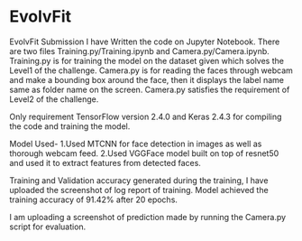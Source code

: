 # EvolvFit
EvolvFit Submission
I have Written the code on Jupyter Notebook. 
There are two files Training.py/Training.ipynb and Camera.py/Camera.ipynb.
Training.py is for training the model on the dataset given which solves the Level1 of the challenge.
Camera.py is for reading the faces through webcam and make a bounding box around the face, then it displays the label name same as folder name on the screen.
Camera.py satisfies the requirement of Level2 of the challenge.


Only requirement TensorFlow version 2.4.0 and Keras 2.4.3 for compiling the code and training the model.


Model Used- 1.Used MTCNN for face detection in images as well as thorough webcam feed.
            2.Used VGGFace model built on top of resnet50 and used it to extract features from detected faces.
            
Training and Validation accuracy generated during the training, I have uploaded the screenshot of log report of training.
Model achieved the training accuracy of 91.42% after 20 epochs.

I am uploading a screenshot of prediction made by running the Camera.py script for evaluation.
